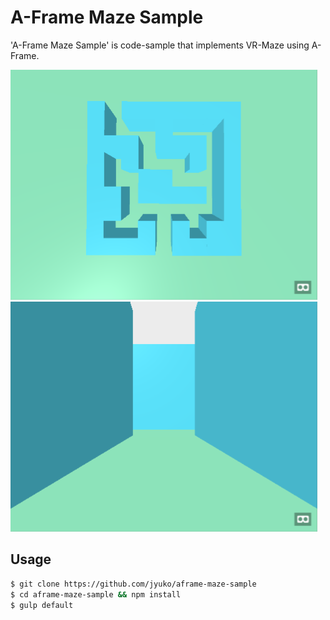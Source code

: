 # A-Frame Maze Sample
'A-Frame Maze Sample' is code-sample that implements VR-Maze using A-Frame.

![](https://github.com/jyuko/aframe-maze-sample/blob/master/capture/aframe-maze-sample_1.png?raw=true)
![](https://github.com/jyuko/aframe-maze-sample/blob/master/capture/aframe-maze-sample_2.png?raw=true)

## Usage

```sh
$ git clone https://github.com/jyuko/aframe-maze-sample
$ cd aframe-maze-sample && npm install
$ gulp default
```
